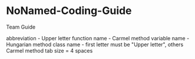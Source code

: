 # NoNamed-Coding-Guide
Team Guide

abbreviation - Upper letter
function name - Carmel method
variable name - Hungarian method
class name - first letter must be "Upper letter", others Carmel method
tab size = 4 spaces
